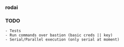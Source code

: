 ### rodai




### TODO
```
- Tests
- Run commands over bastion (basic creds || key)
- Serial/Parallel execution (only serial at moment)
```
